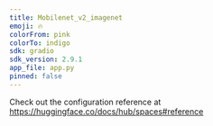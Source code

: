 ```yaml
---
title: Mobilenet_v2_imagenet
emoji: 🔥
colorFrom: pink
colorTo: indigo
sdk: gradio
sdk_version: 2.9.1
app_file: app.py
pinned: false
---
```


Check out the configuration reference at https://huggingface.co/docs/hub/spaces#reference
